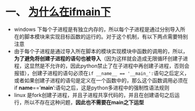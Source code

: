 # 一、 [为什么在ifmain下](https://blog.csdn.net/Chasing__Dreams/article/details/107447436?ops_request_misc=%257B%2522request%255Fid%2522%253A%2522166125132116781683963131%2522%252C%2522scm%2522%253A%252220140713.130102334.pc%255Fblog.%2522%257D&request_id=166125132116781683963131&biz_id=0&utm_medium=distribute.pc_search_result.none-task-blog-2~blog~first_rank_ecpm_v1~rank_v31_ecpm-2-107447436-null-null.article_score_rank_blog&utm_term=%E5%AE%9A%E4%B9%89%E8%BF%9B%E7%A8%8B%E6%B1%A0%E6%97%B6%EF%BC%8C%E4%B8%8D%E5%86%99if%20__name__%20%3D%3D%20__main__%3A&spm=1018.2226.3001.4450)

- windows 下每个子进程是有独立内存的，所以每个子进程是通过分别导入所在的脚本模块来实现目标函数的运行的。对于这个机制，有以下两点需要特别注意
- 由于每个子进程是通过导入所在脚本的模块实现模块中函数的调用的，所以，**为了避免将创建子进程的语句也被导入**（因为这样就会造成无限循环创建子进程，这显然是不允许的，因此python禁止了在子进程中再创建子进程，否则会报错），创建子进程的语句必须在`if __name__ == '__main_':`语句之后定义，或者如果创建子进程的语句是定义在一个函数中的，那么这个函数调用必须在if __name__==’__main__’:语句之后，这是python多进程中的强制性语法规则
- linux 是fork创建子进程，并且子进程共享代码的，并且在创建语句之后运行，所以不存在这种问题，**因此也不需要在main之下运型**